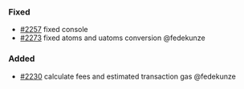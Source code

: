 ### Fixed

- [\#2257](https://github.com/cosmos/voyager/pull/2257) fixed console
- [\#2273](https://github.com/cosmos/voyager/issues/2273) fixed atoms and uatoms conversion @fedekunze

### Added

- [\#2230](https://github.com/cosmos/voyager/issues/2230) calculate fees and estimated transaction gas @fedekunze
